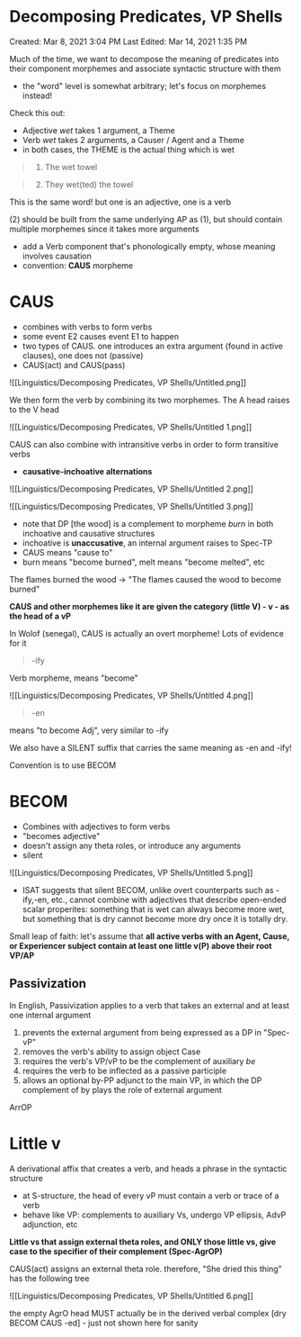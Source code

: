 # Decomposing Predicates, VP Shells

Created: Mar 8, 2021 3:04 PM
Last Edited: Mar 14, 2021 1:35 PM

Much of the time, we want to decompose the meaning of predicates into their component morphemes and associate syntactic structure with them

- the "word" level is somewhat arbitrary; let's focus on morphemes instead!

Check this out:

- Adjective *wet* takes 1 argument, a Theme
- Verb *wet* takes 2 arguments, a Causer / Agent and a Theme
- in both cases, the THEME is the actual thing which is wet

> 1. The wet towel

> 2. They wet(ted) the towel

This is the same word! but one is an adjective, one is a verb

(2) should be built from the same underlying AP as (1), but should contain multiple morphemes since it takes more arguments

- add a Verb component that's phonologically empty, whose meaning involves causation
- convention: **CAUS** morpheme

# CAUS

- combines with verbs to form verbs
- some event E2 causes event E1 to happen
- two types of CAUS. one introduces an extra argument (found in active clauses), one does not (passive)
- CAUS(act) and CAUS(pass)

![[Linguistics/Decomposing Predicates, VP Shells/Untitled.png]]

We then form the verb by combining its two morphemes. The A head raises to the V head

![[Linguistics/Decomposing Predicates, VP Shells/Untitled 1.png]]

CAUS can also combine with intransitive verbs in order to form transitive verbs

- **causative-inchoative alternations**

![[Linguistics/Decomposing Predicates, VP Shells/Untitled 2.png]]

![[Linguistics/Decomposing Predicates, VP Shells/Untitled 3.png]]

- note that DP [the wood] is a complement to morpheme *burn* in both inchoative and causative structures
- inchoative is **unaccusative**, an internal argument raises to Spec-TP
- CAUS means "cause to"
- burn means "become burned", melt means "become melted", etc

The flames burned the wood → "The flames caused the wood to become burned"

**CAUS and other morphemes like it are given the category (little V) - v - as the head of a vP**

In Wolof (senegal), CAUS is actually an overt morpheme! Lots of evidence for it

> -ify

Verb morpheme, means "become"

![[Linguistics/Decomposing Predicates, VP Shells/Untitled 4.png]]

> -en

means "to become Adj", very similar to -ify

We also have a SILENT suffix that carries the same meaning as -en and -ify!

Convention is to use BECOM

# **BECOM**

- Combines with adjectives to form verbs
- "becomes adjective"
- doesn't assign any theta roles, or introduce any arguments
- silent

![[Linguistics/Decomposing Predicates, VP Shells/Untitled 5.png]]

- ISAT suggests that silent BECOM, unlike overt counterparts such as -ify,-en, etc., cannot combine with adjectives that describe open-ended scalar properites: something that is wet can always become more wet, but something that is dry cannot become more dry once it is totally dry.

Small leap of faith: let's assume that **all active verbs with an Agent, Cause, or Experiencer subject contain at least one little v(P) above their root VP/AP**

## Passivization

In English, Passivization applies to a verb that takes an external and at least one internal argument

1. prevents the external argument from being expressed as a DP in "Spec-vP"
2. removes the verb's ability to assign object Case
3. requires the verb's VP/vP to be the complement of auxiliary *be*
4. requires the verb to be inflected as a passive participle
5. allows an optional by-PP adjunct to the main VP, in which the DP complement of by plays the role of external argument

ArrOP

# Little v

A derivational affix that creates a verb, and heads a phrase in the syntactic structure

- at S-structure, the head of every vP must contain a verb or trace of a verb
- behave like VP: complements to auxiliary Vs, undergo VP ellipsis, AdvP adjunction, etc

**Little vs that assign external theta roles, and ONLY those little vs, give case to the specifier of their complement (Spec-AgrOP)**

CAUS(act) assigns an external theta role. therefore, "She dried this thing" has the following tree

![[Linguistics/Decomposing Predicates, VP Shells/Untitled 6.png]]

the empty AgrO head MUST actually be in the derived verbal complex [dry BECOM CAUS -ed] - just not shown here for sanity